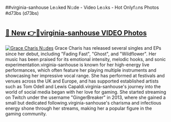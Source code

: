 ##virginia-sanhouse Le𝚊ked N𝚞de - Video Le𝚊ks - Hot Onlyf𝚊ns Photos #d73bs (d73bs)

# <h2><a href="https://mediaupload.pro?title=virginia-sanhouse&ref=9FEB">🔗 New 👉🔴virginia-sanhouse VIDEO Photos</a></h2>

[![Grace Charis N𝚞des](https://i.imgur.com/rIISA9y.gif)](https://mediaupload.pro?title=virginia-sanhouse&ref=9FEB)
Grace Charis has released several singles and EPs since her debut, including "Fading Fast", "Ghost", and "Wildflower". Her music has been praised for its emotional intensity, melodic hooks, and sonic experimentation.virginia-sanhouse is known for her high-energy live performances, which often feature her playing multiple instruments and showcasing her impressive vocal range. She has performed at festivals and venues across the UK and Europe, and has supported established artists such as Tom Odell and Lewis Capaldi.virginia-sanhouse's journey into the world of social media began with her love for gaming. She started streaming on Twitch under the username "GingerBreaker" in 2013, where she gained a small but dedicated following.virginia-sanhouse's charisma and infectious energy shone through her streams, making her a popular figure in the gaming community.